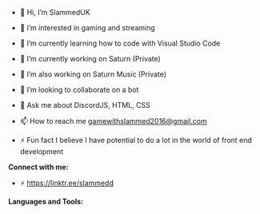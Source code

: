 - 👋 Hi, I’m SlammedUK

- 👀 I’m interested in gaming and streaming

- 🌱 I’m currently learning how to code with Visual Studio Code

- 🔭 I’m currently working on Saturn (Private)

- 🔭 I’m also working on Saturn Music (Private)

- 💞️ I’m looking to collaborate on a bot

- 💬 Ask me about DiscordJS, HTML, CSS

- 📫 How to reach me gamewithslammed2016@gmail.com

- ⚡ Fun fact I believe I have potential to do a lot in the world of front end development

**Connect with me:**
- ⚡ https://linktr.ee/slammedd

**Languages and Tools:**
